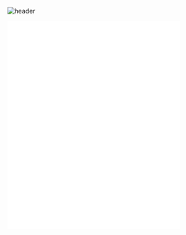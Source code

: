 ![header](https://capsule-render.vercel.app/api?type=waving&color=gradient&customColorList=2&height=200&section=header&text=anastasios%20yiannakidis&fontColor=FFFFFF&fontSize=50&animation=fadeIn&fontAlignY=35&desc=I%20like%20to%20learn,%20to%20explore,%20to%20question,%20to%20create.&descAlignY=51&descAlign=62)


[<img align="left" width="390" alt="🦑" src="https://github.com/tasyiann/tasyiann/blob/main/github-metrics.svg">](https://github.com/tasyiann/tasyiann/blob/main/github-metrics.svg)

